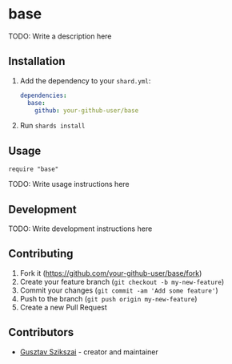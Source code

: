 # base

TODO: Write a description here

## Installation

1. Add the dependency to your `shard.yml`:

   ```yaml
   dependencies:
     base:
       github: your-github-user/base
   ```

2. Run `shards install`

## Usage

```crystal
require "base"
```

TODO: Write usage instructions here

## Development

TODO: Write development instructions here

## Contributing

1. Fork it (<https://github.com/your-github-user/base/fork>)
2. Create your feature branch (`git checkout -b my-new-feature`)
3. Commit your changes (`git commit -am 'Add some feature'`)
4. Push to the branch (`git push origin my-new-feature`)
5. Create a new Pull Request

## Contributors

- [Gusztav Szikszai](https://github.com/your-github-user) - creator and maintainer
